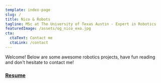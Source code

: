 ```yaml
---
template: index-page
slug: /
title: Nico & Robots
tagline: MSc at The University of Texas Austin - Expert in Robotics
featuredImage: /assets/og_nico_exo.jpg
cta:
  ctaText: Contact me
  ctaLink: /contact
---
```

<!--StartFragment-->

Welcome! Below are some awesome robotics projects, have fun reading and don't hesitate to contact me!

### [Resume](https://www.dropbox.com/s/ns442xk06g90tx2/CV%20Nicolas%20BRISSONNEAU.pdf?dl=0)

<!--EndFragment-->